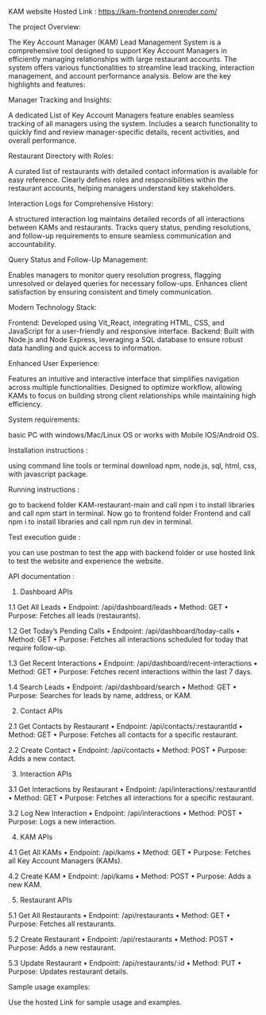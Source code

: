 KAM website Hosted Link : https://kam-frontend.onrender.com/

The project Overview:

The Key Account Manager (KAM) Lead Management System is a comprehensive tool designed to support Key Account Managers in efficiently managing relationships with large restaurant accounts. The system offers various functionalities to streamline lead tracking, interaction management, and account performance analysis. Below are the key highlights and features:

Manager Tracking and Insights:

A dedicated List of Key Account Managers feature enables seamless tracking of all managers using the system.
Includes a search functionality to quickly find and review manager-specific details, recent activities, and overall performance.

Restaurant Directory with Roles:

A curated list of restaurants with detailed contact information is available for easy reference.
Clearly defines roles and responsibilities within the restaurant accounts, helping managers understand key stakeholders.

Interaction Logs for Comprehensive History:

A structured interaction log maintains detailed records of all interactions between KAMs and restaurants.
Tracks query status, pending resolutions, and follow-up requirements to ensure seamless communication and accountability.

Query Status and Follow-Up Management:

Enables managers to monitor query resolution progress, flagging unresolved or delayed queries for necessary follow-ups.
Enhances client satisfaction by ensuring consistent and timely communication.

Modern Technology Stack:

Frontend: Developed using Vit_React, integrating HTML, CSS, and JavaScript for a user-friendly and responsive interface.
Backend: Built with Node.js and Node Express, leveraging a SQL database to ensure robust data handling and quick access to information.

Enhanced User Experience:

Features an intuitive and interactive interface that simplifies navigation across multiple functionalities.
Designed to optimize workflow, allowing KAMs to focus on building strong client relationships while maintaining high efficiency.

System requirements:

basic PC with windows/Mac/Linux OS or works with Mobile IOS/Android OS.

Installation instructions : 

using command line tools or terminal download npm, node.js, sql, html, css, with javascript package.

Running instructions :

go to backend folder KAM-restaurant-main and call npm i to install libraries and call npm start in terminal.
Now go to frontend folder Frontend and call npm i to install libraries and call npm run dev in terminal.

Test execution guide :

you can use postman to test the app with backend folder or use hosted link to test the website and experience the website.

API documentation : 
1. Dashboard APIs

1.1 Get All Leads
	•	Endpoint: /api/dashboard/leads
	•	Method: GET
	•	Purpose: Fetches all leads (restaurants).

 1.2 Get Today’s Pending Calls
	•	Endpoint: /api/dashboard/today-calls
	•	Method: GET
	•	Purpose: Fetches all interactions scheduled for today that require follow-up.

 1.3 Get Recent Interactions
	•	Endpoint: /api/dashboard/recent-interactions
	•	Method: GET
	•	Purpose: Fetches recent interactions within the last 7 days.

1.4 Search Leads
	•	Endpoint: /api/dashboard/search
	•	Method: GET
	•	Purpose: Searches for leads by name, address, or KAM.

2. Contact APIs

2.1 Get Contacts by Restaurant
	•	Endpoint: /api/contacts/:restaurantId
	•	Method: GET
	•	Purpose: Fetches all contacts for a specific restaurant.

2.2 Create Contact
	•	Endpoint: /api/contacts
	•	Method: POST
	•	Purpose: Adds a new contact.

 3. Interaction APIs

3.1 Get Interactions by Restaurant
	•	Endpoint: /api/interactions/:restaurantId
	•	Method: GET
	•	Purpose: Fetches all interactions for a specific restaurant.

 3.2 Log New Interaction
	•	Endpoint: /api/interactions
	•	Method: POST
	•	Purpose: Logs a new interaction.

4. KAM APIs

4.1 Get All KAMs
	•	Endpoint: /api/kams
	•	Method: GET
	•	Purpose: Fetches all Key Account Managers (KAMs).

4.2 Create KAM
	•	Endpoint: /api/kams
	•	Method: POST
	•	Purpose: Adds a new KAM.

 5. Restaurant APIs

5.1 Get All Restaurants
	•	Endpoint: /api/restaurants
	•	Method: GET
	•	Purpose: Fetches all restaurants.

 5.2 Create Restaurant
	•	Endpoint: /api/restaurants
	•	Method: POST
	•	Purpose: Adds a new restaurant.

 5.3 Update Restaurant
	•	Endpoint: /api/restaurants/:id
	•	Method: PUT
	•	Purpose: Updates restaurant details.

Sample usage examples:

Use the hosted Link for sample usage and examples.

